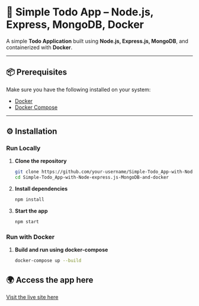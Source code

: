 # 📌 Simple Todo App – Node.js, Express, MongoDB, Docker

A simple **Todo Application** built using **Node.js, Express.js, MongoDB**, and containerized with **Docker**.  

---

## 📦 Prerequisites
Make sure you have the following installed on your system:
- [Docker](https://docs.docker.com/get-docker/)  
- [Docker Compose](https://docs.docker.com/compose/)  

---

## ⚙️ Installation

### Run Locally

1. **Clone the repository**
   ```bash
   git clone https://github.com/your-username/Simple-Todo_App-with-Node-express.js-MongoDB-and-docker.git
   cd Simple-Todo_App-with-Node-express.js-MongoDB-and-docker

2. **Install dependencies**
   ```bash
   npm install

3. **Start the app**
   ```bash
   npm start

### Run with Docker

1. **Build and run using docker-compose**
   ```bash
   docker-compose up --build

## 🌍 Access the app here
[Visit the live site here](http://ec2-13-201-77-129.ap-south-1.compute.amazonaws.com:3000/)
